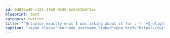 ```yaml
---
id: 0d026ed9-c151-4fb9-9530-5e3d52b6f1ac
blueprint: text
category: twitter
title: "'@rtaylor exactly what I was asking about it for :-)  +@_dlight"
caption: '<span class="username username_linked">@<a href="https://twitter.com/rtaylor" title="Elon Musk">rtaylor</a></span> exactly what I was asking about it for :-)  +<span class="username username_linked">@<a href="https://twitter.com/_dlight" title="Битюцкий Корнилий">_dlight</a></span>'
---
```

